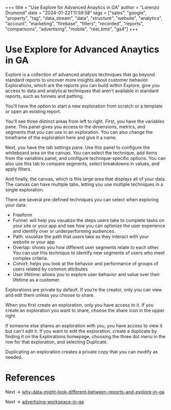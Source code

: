 +++
title = "Use Explore for Advanced Anaytics in GA"
author = "Lorenzo Drumond"
date = "2024-01-22T11:59:58"
tags = ["sales",  "google",  "property",  "tag",  "data_stream",  "data",  "structure",  "website",  "analytics",  "account",  "marketing",  "firebase",  "filters",  "recorded",  "reports",  "comparisons",  "advertising",  "mobile",  "real_time",  "ga4"]
+++


# Use Explore for Advanced Anaytics in GA
Explore is a collection of advanced analysis techniques that go beyond standard reports to uncover more insights about customer behavior. Explorations, which are the reports you can build within Explore, give you access to data and analytical techniques that aren't available in standard reports, such as funnels and pathing.

You'll have the option to start a new exploration from scratch or a template or open an existing report.

You'll see three distinct areas from left to right. First, you have the variables pane. This panel gives you access to the dimensions, metrics, and segments that you can use in an exploration. You can also change the timeframe of the exploration here and give it a name.

Next, you have the tab settings pane. Use this panel to configure the whiteboard area on the canvas. You can select the technique, add items from the variables panel, and configure technique-specific options. You can also use this tab to compare segments, select breakdowns in values, and apply filters.

And finally, the canvas, which is this large area that displays all of your data. The canvas can have multiple tabs, letting you use multiple techniques in a single exploration.

There are several pre-defined techniques you can select when exploring your data:
- Freeform
- Funnel: will help you visualize the steps users take to complete tasks on your site or your app and see how you can optimize the user experience and identify over or underperforming audiences.
- Path: visualize the path that users take as they interact with your website or your app
- Overlap: shows you how different user segments relate to each other. You can use this technique to identify new segments of users who meet complex criteria.
- Cohort:  helps you look at the behavior and performance of groups of users related by common attributes
- User lifetime: allows you to explore user behavior and value over their lifetime as a customer.


Explorations are private by default. If you’re the creator, only you can view and edit them unless you choose to share.


When you first create an exploration, only you have access to it. If you create an exploration you want to share, choose the share icon in the upper right.

If someone else shares an exploration with you, you have access to view it but can't edit it. If you want to edit the exploration, create a duplicate by finding it on the Explorations homepage, choosing the three dot menu in the row for that exploration, and selecting Duplicate.

Duplicating an exploration creates a private copy that you can modify as needed.

# References

Next -> [why-data-might-look-different-between-reports-and-explore-in-ga](/wiki/why-data-might-look-different-between-reports-and-explore-in-ga/)

Next -> [advertising-workspace-in-ga](/wiki/advertising-workspace-in-ga/)
